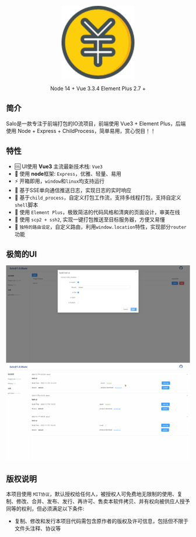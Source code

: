 <p align="center">
  <a href="https://github.com/LIAOJIANS/sa-io">
    <img alt="SaIo Logo" width="200" src="./.images/logo.png">
  </a>
</p>

<p align="center">
  <span>Node 14 +</span>
  <span>Vue 3.3.4</span>
  <span>Element Plus 2.7 +</span>
</p>


## 简介
SaIo是一款专注于前端打包的IO流项目，前端使用 Vue3 + Element Plus，后端使用 Node + Express + ChildProcess，简单易用，赏心悦目！！

## 特性

- 🆒 UI使用 **Vue3** 主流最新技术栈: `Vue3`
- 🍇 使用 **node**框架: `Express`，优雅、轻量、易用
- ⚡️ 开箱即用，`window`和`linux`均支持运行
- 🍍 基于SSE单向通信推送日志，实现日志的实时响应
- 🤹 基于`child_process`，自定义打包工作流，支持多线程打包，支持自定义`shell`脚本
- 🎨 使用 `Element Plus`，极致简洁的代码风格和清爽的页面设计，审美在线
- 🚀 使用 `scp2 + ssh2`, 实现一键打包推送至目标服务器，方便又易懂 
- 🍒 `独特的路由设定`，自定义路由，利用`window.location`特性，实现部分`router`功能

## 极简的UI
![](./.images/build.gif)
![](./.images/history.gif)

## 版权说明

本项目使用 `MIT协议`，默认授权给任何人，被授权人可免费地无限制的使用、复制、修改、合并、发布、发行、再许可、售卖本软件拷贝、并有权向被供应人授予同等的权利，但必须满足以下条件:

- 复制、修改和发行本项目代码需包含原作者的版权及许可信息，包括但不限于文件头注释、协议等
